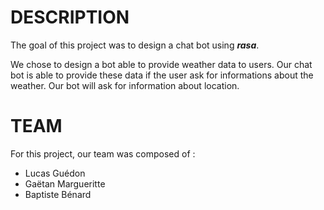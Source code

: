 # DESCRIPTION 
The goal of this project was to design a chat bot using ***rasa***. 

We chose to design a bot able to provide weather data to users. Our chat bot is able to provide these data if the user ask for informations about the weather. Our bot will ask for information about location. 

# TEAM
For this project, our team was composed of :
* Lucas Guédon
* Gaëtan Margueritte
* Baptiste Bénard
